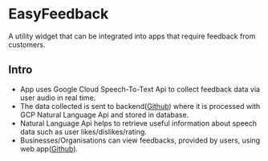 # EasyFeedback

A utility widget that can be integrated into apps that require feedback from customers.

## Intro

- App uses Google Cloud Speech-To-Text Api to collect feedback data via user audio in real time. 
- The data collected is sent to backend([Github]()) where it is processed with GCP Natural Language Api and stored in database.
- Natural Language Api helps to retrieve useful information about speech data such as user likes/dislikes/rating.
- Businesses/Organisations can view feedbacks, provided by users, using web app([Github](https://github.com/DXTkastb/EasyFeedbackWeb)).


